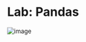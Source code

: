 # Lab: Pandas

![image](https://user-images.githubusercontent.com/6586811/47810279-f5ed8780-dd10-11e8-8491-792f531cdd0a.png)
